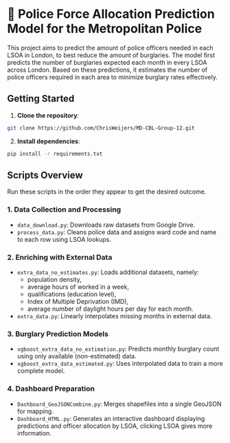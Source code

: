 # 🚓 Police Force Allocation Prediction Model for the Metropolitan Police

This project aims to predict the amount of police officers needed in each LSOA in London, to best reduce the amount of burglaries. The model first predicts the number of burglaries expected each month in every LSOA across London. Based on these predictions, it estimates the number of police officers required in each area to minimize burglary rates effectively.


## Getting Started

1. **Clone the repository**:
```bash
git clone https://github.com/ChrisWeijers/MD-CBL-Group-12.git
```
2. **Install dependencies**:
```bash
pip install -r requirements.txt
```

## Scripts Overview

Run these scripts in the order they appear to get the desired outcome. 

### 1. Data Collection and Processing
- `data_download.py`: Downloads raw datasets from Google Drive.
- `process_data.py`: Cleans police data and assigns ward code and name to each row using LSOA lookups.

### 2. Enriching with External Data
- `extra_data_no_estimates.py`: Loads additional datasets, namely:
    - population density,
    - average hours of worked in a week,
    - qualifications (education level),
    - Index of Multiple Deprivation (IMD),
    - average number of daylight hours per day for each month.
- `extra_data.py`: Linearly interpolates missing months in external data.

### 3. Burglary Prediction Models
- `xgboost_extra_data_no_estimation.py`: Predicts monthly burglary count using only available (non-estimated) data.
- `xgboost_extra_data_estimated.py`: Uses interpolated data to train a more complete model.

### 4. Dashboard Preparation
- `Dashboard_GeoJSONCombine.py`: Merges shapefiles into a single GeoJSON for mapping.
- `Dashboard_HTML.py`: Generates an interactive dashboard displaying predictions and officer allocation by LSOA, clicking LSOA gives more information.

